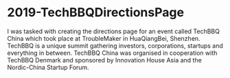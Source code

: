 # 2019-TechBBQDirectionsPage
 I was tasked with creating the directions page for an event called TechBBQ China which took place at TroubleMaker in HuaQiangBei, Shenzhen. TechBBQ is a unique summit gathering investors, corporations, startups and everything in between.  TechBBQ China was organised in cooperation with TechBBQ Denmark and sponsored by Innovation House Asia and the Nordic-China Startup Forum.
